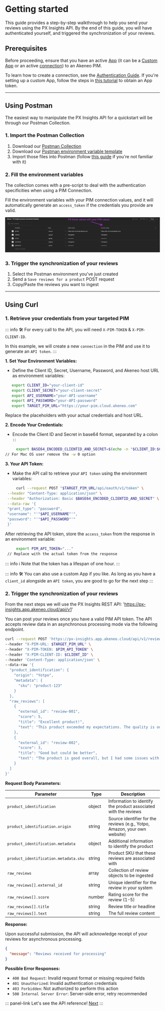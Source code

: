 # Getting started

This guide provides a step-by-step walkthrough to help you send your reviews using the PX Insights API. By the end of this guide, you will have authenticated yourself, and triggered the synchronization of your reviews.

## Prerequisites

Before proceeding, ensure that you have an active <a href="https://api.akeneo.com/apps/overview.html#whats-an-akeneo-app" target="_blank">App</a> (it can be a <a href="https://api.akeneo.com/apps/create-custom-app.html" target="_blank">Custom App</a> or an active <a href="https://api.akeneo.com/getting-started/connect-the-pim-4x/step-1.html#you-said-connection" target="_blank">connection</a>) to an Akeneo PIM.

To learn how to create a connection, see the <a href="https://api.akeneo.com/documentation/authentication.html#client-idsecret-generation" target="_blank">Authentication Guide</a>. If you're setting up a custom App, follow the steps in <a href="https://api.akeneo.com/tutorials/how-to-get-your-app-token.html" target="_blank">this tutorial</a> to obtain an App token.

---

## Using Postman

The easiest way to manipulate the PX Insights API for a quickstart will be through our Postman Collection.

### 1. Import the Postman Collection

1. Download our <a href="https://storage.googleapis.com/akecld-prd-cipr-prd-api-assets/generated_postman_collection.json" target="_blank">Postman Collection</a>
2. Download our <a href="https://storage.googleapis.com/akecld-prd-cipr-prd-api-assets/postman_environment_template.json" target="_blank">Postman environment variable template</a>
3. Import those files into Postman (follow <a href="https://learning.postman.com/docs/getting-started/importing-and-exporting/importing-data/" target="_blank">this guide</a> if you're not familiar with it)

### 2. Fill the environment variables

The collection comes with a pre-script to deal with the authentication specificities when using a PIM Connection.

Fill the environment variables with your PIM connection values, and it will automatically generate an `access_token` if the credentials you provide are valid.

![postman-collection.png](../img/px-insights/postman-collection.png)

### 3. Trigger the synchronization of your reviews

1. Select the Postman environment you've just created
2. Send a `Save reviews for a product` POST request
3. Copy/Paste the reviews you want to ingest

---

## Using Curl

### 1. Retrieve your credentials from your targeted PIM

::: info
🛠 For every call to the API, you will need `X-PIM-TOKEN` & `X-PIM-CLIENT-ID`.

In this example, we will create a new `connection` in the PIM and use it to generate an `API token`.
:::

**1. Set Your Environment Variables:**
   - Define the Client ID, Secret, Username, Password, and Akeneo host URL as environment variables:

   ```bash [snippet:Shell]
      export CLIENT_ID="your-client-id"
      export CLIENT_SECRET="your-client-secret"
      export API_USERNAME="your-API-username"
      export API_PASSWORD="your-API-password"
      export TARGET_PIM_URL="https://your-pim.cloud.akeneo.com"
   ```
   Replace the placeholders with your actual credentials and host URL.

**2. Encode Your Credentials:**
   - Encode the Client ID and Secret in base64 format, separated by a colon `:`:
   ```bash [snippet:Shell]
        export BASE64_ENCODED_CLIENTID_AND_SECRET=$(echo -n "$CLIENT_ID:$CLIENT_SECRET" | base64 -w 0)
   // For Mac OS user remove the -w 0 option
   ```

**3.  Your API Token:**
   - Make the API call to retrieve your `API token` using the environment variables:
   ```bash [snippet:Shell]
        curl --request POST "$TARGET_PIM_URL/api/oauth/v1/token" \
    --header "Content-Type: application/json" \
    --header "Authorization: Basic $BASE64_ENCODED_CLIENTID_AND_SECRET" \
    --data-raw '{
    "grant_type": "password",
    "username": "'"$API_USERNAME"'",
    "password": "'"$API_PASSWORD"'"
    }'
   ```
   After retrieving the API token, store the `access_token` from the response in an environment variable:
   ```bash [snippet:Shell]
        export PIM_API_TOKEN="..."
    // Replace with the actual token from the response
   ```

   ::: info
   ℹ️ Note that the token has a lifespan of one hour.
   :::

   ::: info
   🛠 You can also use a custom App if you like. As long as you have a `client_id` alongside an `API token`, you are good to go for the next step
   :::

### 2. Trigger the synchronization of your reviews

From the next steps we will use the PX Insights REST API: 'https://px-insights.app.akeneo.cloud/api/v1'

You can post your reviews once you have a valid PIM API token. The API accepts review data in an asynchronous processing mode via the following endpoint.

```bash [snippet:Shell]
curl --request POST 'https://px-insights.app.akeneo.cloud/api/v1/reviews/ingest/async' \
--header "X-PIM-URL: $TARGET_PIM_URL" \
--header "X-PIM-TOKEN: $PIM_API_TOKEN" \
--header "X-PIM-CLIENT-ID: $CLIENT_ID" \
--header 'Content-Type: application/json' \
--data-raw '{
  "product_identification": {
    "origin": "Yotpo",
    "metadata": {
      "sku": "product-123"
    }
  },
  "raw_reviews": [
    {
      "external_id": "review-001",
      "score": 5,
      "title": "Excellent product!",
      "text": "This product exceeded my expectations. The quality is outstanding and it works perfectly."
    },
    {
      "external_id": "review-002",
      "score": 3,
      "title": "Good but could be better",
      "text": "The product is good overall, but I had some issues with the packaging."
    }
  ]
}'
```

**Request Body Parameters:**

| Parameter | Type | Description |
|-----------|------|-------------|
| `product_identification` | object | Information to identify the product associated with the reviews |
| `product_identification.origin` | string | Source identifier for the reviews (e.g., Yotpo, Amazon, your own website) |
| `product_identification.metadata` | object | Additional information to identify the product |
| `product_identification.metadata.sku` | string | Product SKU that these reviews are associated with |
| `raw_reviews` | array | Collection of review objects to be ingested |
| `raw_reviews[].external_id` | string | Unique identifier for the review in your system |
| `raw_reviews[].score` | number | Rating score for the review (1-5) |
| `raw_reviews[].title` | string | Review title or headline |
| `raw_reviews[].text` | string | The full review content |

**Response:**

Upon successful submission, the API will acknowledge receipt of your reviews for asynchronous processing.

```json [snippet:Response]
{
  "message": "Reviews received for processing"
}
```

**Possible Error Responses:**

- `400 Bad Request`: Invalid request format or missing required fields
- `401 Unauthorized`: Invalid authentication credentials
- `403 Forbidden`: Not authorized to perform this action
- `500 Internal Server Error`: Server-side error, retry recommended

::: panel-link Let's see the API reference! [Next](/px-insights/api-reference.html)
:::
